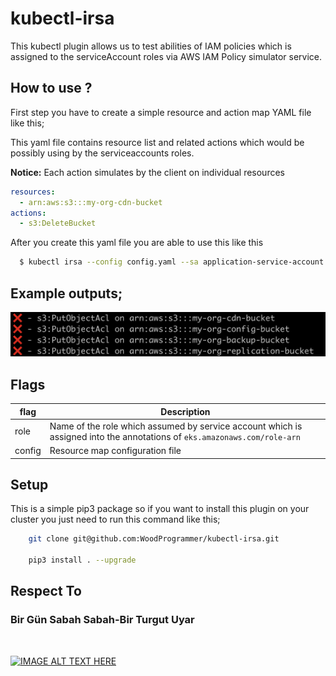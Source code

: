 # kubectl-irsa

This kubectl plugin allows us to test abilities of IAM policies which is assigned to the serviceAccount roles via AWS IAM Policy simulator service.

## How to use ?

First step you have to create a simple resource and action map YAML file like this;

This yaml file contains resource list and related actions which would be possibly using by the serviceaccounts roles.

<b>Notice:</b> Each action simulates by the client on individual resources

```yaml
resources:
  - arn:aws:s3:::my-org-cdn-bucket
actions:
  - s3:DeleteBucket

```

After you create this yaml file you are able to use this like this

```sh
  $ kubectl irsa --config config.yaml --sa application-service-account --namespace development
```

## Example outputs;

<img src="./img/image.png"></img>

## Flags

| flag | Description |
| --- | ----------- |
| role | Name of the role which assumed by service account which is assigned into the annotations of `eks.amazonaws.com/role-arn`  |
| config | Resource map configuration file |

## Setup 

This is a simple pip3 package so if you want to install this plugin on your cluster you just need to run this command like this;

```sh
    git clone git@github.com:WoodProgrammer/kubectl-irsa.git

    pip3 install . --upgrade
```

## Respect To 

### Bir Gün Sabah Sabah-Bir Turgut Uyar

<br>

[![IMAGE ALT TEXT HERE](https://img.youtube.com/vi/BuaDTTH4718/0.jpg)](https://www.youtube.com/watch?v=BuaDTTH4718)